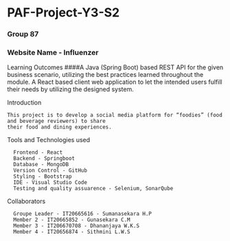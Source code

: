 # PAF-Project-Y3-S2

### Group 87

### Website Name - Influenzer

Learning Outcomes 
####A Java (Spring Boot) based REST API for the given business scenario, utilizing the best practices learned 
       throughout the module.
A React based client web application to let the intended users fulfill their needs by utilizing the designed system.

Introduction

    This project is to develop a social media platform for “foodies” (food and beverage reviewers) to share 
    their food and dining experiences.  
      
Tools and Technologies used

      Frontend - React
      Backend - Springboot
      Database - MongoDB
      Version Control - GitHub
      Styling - Bootstrap
      IDE - Visual Studio Code
      Testing and quality assuarence - Selenium, SonarQube

Collaborators 

      Groupe Leader - IT20665616 - Sumanasekara H.P
      Member 2 - IT20665852 - Gunasekara C.M 
      Member 3 - IT206670708 - Dhananjaya W.K.S
      Member 4 - IT20656874 - Sithmini L.W.S
